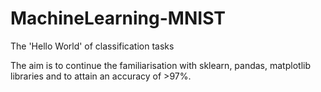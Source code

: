 # MachineLearning-MNIST
The 'Hello World' of classification tasks

The aim is to continue the familiarisation with sklearn, pandas, matplotlib libraries and to attain an accuracy of >97%.
